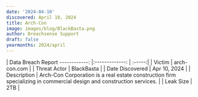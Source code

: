 ```yaml
---
date: '2024-04-10'
discovered: April 10, 2024
title: Arch-Con
image: images/blog/BlackBasta.png
author: Breachsense Support
draft: false
yearmonths: 2024/april
---
```



| Data Breach Report
------------:     |:-------------:    | :-----:|
| Victim      | arch-con.com      | 
| Threat Actor      | BlackBasta      | 
| Date Discovered      | Apr 10, 2024      | 
| Description      | Arch-Con Corporation is a real estate construction firm specializing in commercial design and construction services.      | 
| Leak Size      | 2TB      | 

